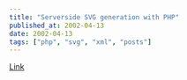 ```yaml
---
title: "Serverside SVG generation with PHP"
published_at: 2002-04-13
date: 2002-04-13
tags: ["php", "svg", "xml", "posts"]
---
```

[Link](http://www.carto.net/papers/svg/serverside_svg_php_e.html)